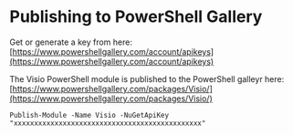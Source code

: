 # Publishing to PowerShell Gallery

Get or generate a key from here: [https://www.powershellgallery.com/account/apikeys](https://www.powershellgallery.com/account/apikeys)



The Visio PowerShell module is published to the PowerShell galleyr here: [https://www.powershellgallery.com/packages/Visio/](https://www.powershellgallery.com/packages/Visio/)

```text
Publish-Module -Name Visio -NuGetApiKey "xxxxxxxxxxxxxxxxxxxxxxxxxxxxxxxxxxxxxxxxxxxxxx"
```

